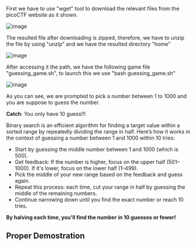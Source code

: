 First we have to use "wget" tool to download the relevant files from the picoCTF website as it shown.

![image](https://github.com/user-attachments/assets/f8e5e2e8-7b9e-412f-8957-7c569123b342)

The resulted file after downloading is zipped, therefore, we have to unzip the file by using "unzip" and we have the resulted directory "home"

![image](https://github.com/user-attachments/assets/0be11746-3e4b-4ddb-842a-7414f12eeb22)


After accessing it the path, we have the following game file "guessing_game.sh", to launch this we use "bash guessing_game.sh"

![image](https://github.com/user-attachments/assets/3adf0167-19bf-4489-b2d3-27dadc6063c3)


As you can see, we are prompted to pick a number between 1 to 1000 and you are suppose to guess the number.

**Catch**: You only have 10 guess!!!

Binary search is an efficient algorithm for finding a target value within a sorted range by repeatedly dividing the range in half. Here’s how it works in the context of guessing a number between 1 and 1000 within 10 tries:

* Start by guessing the middle number between 1 and 1000 (which is 500).
* Get feedback: If the number is higher, focus on the upper half (501–1000). If it's lower, focus on the lower half (1–499).
* Pick the middle of your new range based on the feedback and guess again.
* Repeat this process: each time, cut your range in half by guessing the middle of the remaining numbers.
* Continue narrowing down until you find the exact number or reach 10 tries.

**By halving each time, you'll find the number in 10 guesses or fewer!**

## Proper Demostration 
